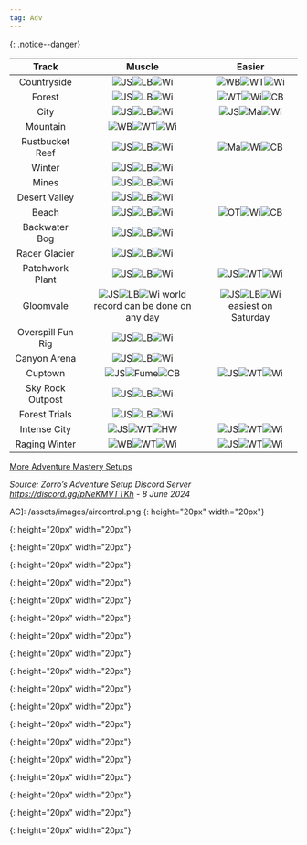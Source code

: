 ```yaml
---
tag: Adv
---
```

{: .notice--danger}  

Track | Muscle | Easier
:--: | :--: | :--:
Countryside | ![JS]![LB]![Wi] | ![WB]![WT]![Wi]
Forest | ![JS]![LB]![Wi] | ![WT]![Wi]![CB]
City | ![JS]![LB]![Wi] | ![JS]![Ma]![Wi]
Mountain | ![WB]![WT]![Wi] | 
Rustbucket Reef | ![JS]![LB]![Wi] | ![Ma]![Wi]![CB]
Winter | ![JS]![LB]![Wi] | 
Mines | ![JS]![LB]![Wi] | 
Desert Valley | ![JS]![LB]![Wi] | 
Beach | ![JS]![LB]![Wi] | ![OT]![Wi]![CB]
Backwater Bog | ![JS]![LB]![Wi] | 
Racer Glacier | ![JS]![LB]![Wi] | 
Patchwork Plant | ![JS]![LB]![Wi] | ![JS]![WT]![Wi]
Gloomvale | ![JS]![LB]![Wi] world record can be done on any day | ![JS]![LB]![Wi] easiest on Saturday
Overspill Fun Rig | ![JS]![LB]![Wi] | 
Canyon Arena | ![JS]![LB]![Wi] | 
Cuptown | ![JS]![Fume]![CB] | ![JS]![WT]![Wi]
Sky Rock Outpost | ![JS]![LB]![Wi] | 
Forest Trials | ![JS]![LB]![Wi] | 
Intense City | ![JS]![WT]![HW] | ![JS]![WT]![Wi]
Raging Winter | ![WB]![WT]![Wi] | ![JS]![WT]![Wi]
  
[More Adventure Mastery Setups](/info/#adventures)
  
*Source: Zorro’s Adventure Setup Discord Server https://discord.gg/pNeKMVTTKh - 8 June 2024*


AC]: /assets/images/aircontrol.png
{: height="20px" width="20px"}

[HW]: /assets/images/weight.png
{: height="20px" width="20px"}

[Ma]: /assets/images/magnet_coins.png
{: height="20px" width="20px"}

[RC]: /assets/images/roll-cage-icon.png
{: height="20px" width="20px"}

[Wi]: /assets/images/wing.png
{: height="20px" width="20px"}

[WT]: /assets/images/snow-chain-icon.png
{: height="20px" width="20px"}

[Flip]: /assets/images/flip-boost.png
{: height="20px" width="20px"}

[Fume]: /assets/images/fumeboost.png
{: height="20px" width="20px"}

[JS]: /assets/images/jump-shock-icon.png
{: height="20px" width="20px"}

[SB]: /assets/images/rocket.png
{: height="20px" width="20px"}

[WB]: /assets/images/topspeed.png
{: height="20px" width="20px"}

[AB]: /assets/images/afterburner.png
{: height="20px" width="20px"}

[LB]: /assets/images/landing-boost.png
{: height="20px" width="20px"}

[OT]: /assets/images/exhaust_yellow.png
{: height="20px" width="20px"}

[Sp]: /assets/images/spoiler.png
{: height="20px" width="20px"}

[CB]: /assets/images/coinboost.png
{: height="20px" width="20px"}

[Fuel]: /assets/images/tunepart_NOS.png
{: height="20px" width="20px"}

[Th]: /assets/images/thruster_icon.png
{: height="20px" width="20px"}

[Ni]: /assets/images/tunepart_nitro.png
{: height="20px" width="20px"}
